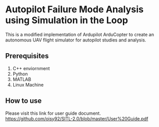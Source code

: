 # Autopilot Failure Mode Analysis using Simulation in the Loop

This is a modified implementation of Ardupilot ArduCopter to create an autonomous UAV flight simulator for autopilot studies and analysis.

## Prerequisites
1. C++ enviornment
2. Python
3. MATLAB
4. Linux Machine


## How to use
Please visit this link for user guide document.
https://github.com/oisy92/SITL-2.0/blob/master/User%20Guide.pdf
